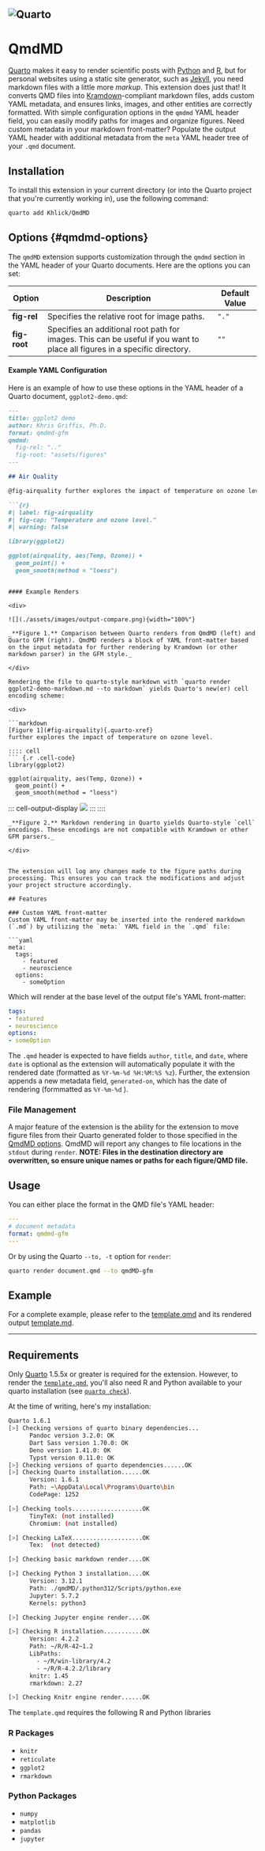 ![Quarto](https://img.shields.io/badge/Quarto-≥1.5.53-blue)
---

# QmdMD

[Quarto](https://quarto.org) makes it easy to render scientific posts with [Python](https://www.python.org) and [R](https://www.r-project.org), but for personal websites using a static site generator, such as [Jekyll](https://jekyllrb.com), you need markdown files with a little more _markup_. This extension does just that! It converts QMD files into [Kramdown](https://kramdown.gettalong.org)-compliant markdown files, adds custom YAML metadata, and ensures links, images, and other entities are correctly formatted. With simple configuration options in the `qmdmd` YAML header field, you can easily modify paths for images and organize figures. Need custom metadata in your markdown front-matter? Populate the output YAML header with additional metadata from the `meta` YAML header tree of your `.qmd` document.

## Installation

To install this extension in your current directory (or into the Quarto project that you're currently working in), use the following command:

```bash
quarto add Khlick/QmdMD
```

## Options {#qmdmd-options}

The `qmdMD` extension supports customization through the `qmdmd` section in the YAML header of your Quarto documents. Here are the options you can set:

| Option      | Description                                                                                                     | Default Value |
|-------------|-----------------------------------------------------------------------------------------------------------------|---------------|
| **fig-rel** | Specifies the relative root for image paths.                                                                    | `"."`         |
| **fig-root**| Specifies an additional root path for images. This can be useful if you want to place all figures in a specific directory. | `""`          |

#### Example YAML Configuration

Here is an example of how to use these options in the YAML header of a Quarto document, `ggplot2-demo.qmd`:

```markdown
---
title: ggplot2 demo
author: Khris Griffis, Ph.D.
format: qmdmd-gfm
qmdmd:
  fig-rel: ".."
  fig-root: "assets/figures"
---

## Air Quality

@fig-airquality further explores the impact of temperature on ozone level.

```{r}
#| label: fig-airquality
#| fig-cap: "Temperature and ozone level."
#| warning: false

library(ggplot2)

ggplot(airquality, aes(Temp, Ozone)) + 
  geom_point() + 
  geom_smooth(method = "loess")
```
```

#### Example Renders

<div>

![](./assets/images/output-compare.png){width="100%"}

_**Figure 1.** Comparison between Quarto renders from QmdMD (left) and Quarto GFM (right). QmdMD renders a block of YAML front-matter based on the input metadata for further rendering by Kramdown (or other markdown parser) in the GFM style._

</div>

Rendering the file to quarto-style markdown with `quarto render ggplot2-demo-markdown.md --to markdown` yields Quarto's new(er) cell encoding scheme:

<div>

```markdown
[Figure 1](#fig-airquality){.quarto-xref}
further explores the impact of temperature on ozone level.

:::: cell
``` {.r .cell-code}
library(ggplot2)

ggplot(airquality, aes(Temp, Ozone)) + 
  geom_point() + 
  geom_smooth(method = "loess")
```

::: cell-output-display
![](./assets/images/fig-airquality-1.png)
:::
::::
```
_**Figure 2.** Markdown rendering in Quarto yields Quarto-style `cell` encodings. These encodings are not compatible with Kramdown or other GFM parsers._

</div>


The extension will log any changes made to the figure paths during processing. This ensures you can track the modifications and adjust your project structure accordingly.

## Features

### Custom YAML front-matter
Custom YAML front-matter may be inserted into the rendered markdown (`.md`) by utilizing the `meta:` YAML field in the `.qmd` file:

```yaml
meta:
  tags:
    - featured
    - neuroscience
  options:
    - someOption
```
Which will render at the base level of the output file's YAML front-matter:
```yaml
tags:
- featured
- neuroscience
options:
- someOption
```
The `.qmd` header is expected to have fields `author`, `title`, and `date`, where `date` is optional as the extension will automatically populate it with the rendered date (formatted as `%Y-%m-%d %H:%M:%S %z`). Further, the extension appends a new metadata field, `generated-on`, which has the date of rendering (formmatted as `%Y-%m-%d` ).

### File Management

A major feature of the extension is the ability for the extension to move figure files from their Quarto generated folder to those specified in the [QmdMD options](#qmdmd-options). QmdMD will report any changes to file locations in the `stdout` during `render`. **NOTE: Files in the destination directory are overwritten, so ensure unique names or paths for each figure/QMD file.**

## Usage

You can either place the format in the QMD file's YAML header:

```yaml
---
# document metadata
format: qmdmd-gfm
---
```

Or by using the Quarto `--to, -t` option for `render`:

```bash
quarto render document.qmd --to qmdMD-gfm
```

## Example

For a complete example, please refer to the [template.qmd](./template.qmd) and its rendered output [template.md](./template.md).

---

## Requirements

Only [Quarto](https://quarto.org/) 1.5.5x or greater is required for the extension. However, to render the [`template.qmd`](./template.qmd), you'll also need R and Python available to your quarto installation (see [`quarto check`](https://quarto.org/docs/troubleshooting/#check-the-version-of-quarto-and-its-dependencies)).

At the time of writing, here's my installation:
```bash
Quarto 1.6.1
[>] Checking versions of quarto binary dependencies...
      Pandoc version 3.2.0: OK
      Dart Sass version 1.70.0: OK
      Deno version 1.41.0: OK
      Typst version 0.11.0: OK
[>] Checking versions of quarto dependencies......OK
[>] Checking Quarto installation......OK
      Version: 1.6.1
      Path: ~\AppData\Local\Programs\Quarto\bin
      CodePage: 1252

[>] Checking tools....................OK
      TinyTeX: (not installed)
      Chromium: (not installed)

[>] Checking LaTeX....................OK
      Tex:  (not detected)

[>] Checking basic markdown render....OK

[>] Checking Python 3 installation....OK
      Version: 3.12.1
      Path: ./qmdMD/.python312/Scripts/python.exe
      Jupyter: 5.7.2
      Kernels: python3

[>] Checking Jupyter engine render....OK

[>] Checking R installation...........OK
      Version: 4.2.2
      Path: ~/R/R-42~1.2
      LibPaths:
        - ~/R/win-library/4.2
        - ~/R/R-4.2.2/library
      knitr: 1.45
      rmarkdown: 2.27

[>] Checking Knitr engine render......OK
```

The `template.qmd` requires the following R and Python libraries

### R Packages

- `knitr`
- `reticulate`
- `ggplot2`
- `rmarkdown`

### Python Packages

- `numpy`
- `matplotlib`
- `pandas`
- `jupyter`
